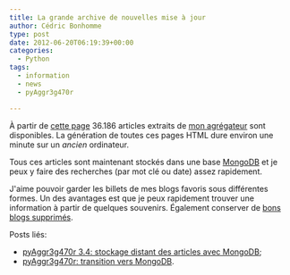 ```yaml
---
title: La grande archive de nouvelles mise à jour
author: Cédric Bonhomme
type: post
date: 2012-06-20T06:19:39+00:00
categories:
  - Python
tags:
  - information
  - news
  - pyAggr3g470r

---
```

À partir de [cette page][1] 36.186 articles extraits de [mon agrégateur][2] sont disponibles. La génération de toutes ces pages HTML dure environ une minute sur un _ancien_ ordinateur.

Tous ces articles sont maintenant stockés dans une base [MongoDB][3] et je peux y faire des recherches (par mot clé ou date) assez rapidement.

J'aime pouvoir garder les billets de mes blogs favoris sous différentes formes. Un des avantages est que je peux rapidement trouver une information à partir de quelques souvenirs. Également conserver de [bons blogs supprimés][4].

Posts liés:

  * [pyAggr3g470r 3.4: stockage distant des articles avec MongoDB][5];
  * [pyAggr3g470r: transition vers MongoDB][6].

 [1]: http://cedricbonhomme.org/news/
 [2]: https://git.sr.ht/~cedric/pyAggr3g470r
 [3]: http://www.mongodb.org/
 [4]: http://cedricbonhomme.org/news/39f95ebadcce51a9c14cacc9457c1f93fba28eb5/
 [5]: http://blog.cedricbonhomme.org/2012/05/03/pyaggr3g470r-3-4-stockage-distant-des-articles-avec-mongodb/
 [6]: http://blog.cedricbonhomme.org/2012/03/20/pyaggr3g470r-transition-vers-mongodb/